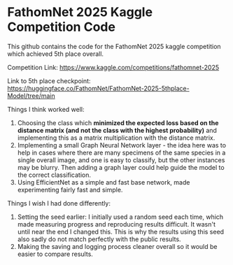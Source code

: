 # FathomNet 2025 Kaggle Competition Code

This github contains the code for the FathomNet 2025 kaggle competition which achieved 5th place overall. 

Competition Link: https://www.kaggle.com/competitions/fathomnet-2025

Link to 5th place checkpoint: https://huggingface.co/FathomNet/FathomNet-2025-5thplace-Model/tree/main

Things I think worked well:
1. Choosing the class which **minimized the expected loss based on the distance matrix (and not the class with the highest probability)** and implementing this as a matrix multiplication with the distance matrix.
2. Implementing a small Graph Neural Network layer - the idea here was to help in cases where there are many specimens of the same species in a single overall image, and one is easy to classify, but the other instances may be blurry. Then adding a graph layer could help guide the model to the correct classification.
3. Using EfficientNet as a simple and fast base network, made experimenting fairly fast and simple.

Things I wish I had done differently:
1. Setting the seed earlier: I initially used a random seed each time, which made measuring progress and reproducing results difficult. It wasn't until near the end I changed this. This is why the results using this seed also sadly do not match perfectly with the public results.
2. Making the saving and logging process cleaner overall so it would be easier to compare results.
